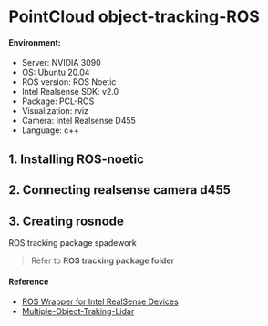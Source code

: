 # PointCloud object-tracking-ROS

#### Environment:
* Server: NVIDIA 3090
* OS: Ubuntu 20.04
* ROS version: ROS Noetic
* Intel Realsense SDK: v2.0
* Package: PCL-ROS
* Visualization: rviz
* Camera: Intel Realsense D455
* Language: c++


## 1. Installing ROS-noetic



## 2. Connecting realsense camera d455




## 3. Creating rosnode




ROS tracking package spadework
> Refer to **ROS tracking package folder**


#### Reference 
* [ROS Wrapper for Intel RealSense Devices](https://github.com/IntelRealSense/realsense-ros)
* [Multiple-Object-Traking-Lidar](https://github.com/praveen-palanisamy/multiple-object-tracking-lidar)
